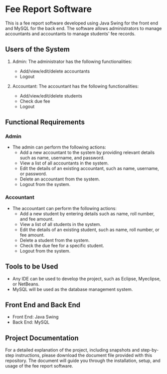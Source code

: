 # Fee Report Software

This is a fee report software developed using Java Swing for the front end and MySQL for the back end. The software allows administrators to manage accountants and accountants to manage students' fee records.

## Users of the System
1. Admin: The administrator has the following functionalities:
   - Add/view/edit/delete accountants
   - Logout

2. Accountant: The accountant has the following functionalities:
   - Add/view/edit/delete students
   - Check due fee
   - Logout

## Functional Requirements
### Admin
- The admin can perform the following actions:
  - Add a new accountant to the system by providing relevant details such as name, username, and password.
  - View a list of all accountants in the system.
  - Edit the details of an existing accountant, such as name, username, or password.
  - Delete an accountant from the system.
  - Logout from the system.

### Accountant
- The accountant can perform the following actions:
  - Add a new student by entering details such as name, roll number, and fee amount.
  - View a list of all students in the system.
  - Edit the details of an existing student, such as name, roll number, or fee amount.
  - Delete a student from the system.
  - Check the due fee for a specific student.
  - Logout from the system.

## Tools to be Used
- Any IDE can be used to develop the project, such as Eclipse, Myeclipse, or NetBeans.
- MySQL will be used as the database management system.

## Front End and Back End
- Front End: Java Swing
- Back End: MySQL

## Project Documentation
For a detailed explanation of the project, including snapshots and step-by-step instructions, please download the document file provided with this repository. The document will guide you through the installation, setup, and usage of the fee report software.
